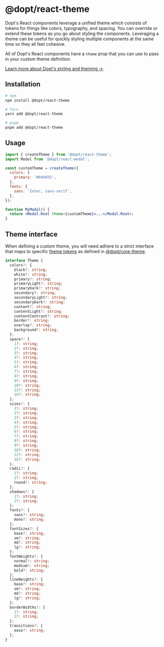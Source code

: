 # @dopt/react-theme

Dopt's React components leverage a unified theme which consists of tokens for things like colors, typography, and spacing. You can override or extend these tokens as you go about styling the components. Leveraging a theme can be useful for quickly styling multiple components at the same time so they all feel cohesive.

All of Dopt's React components have a `theme` prop that you can use to pass in your custom theme definition.

[Learn more about Dopt's styling and theming →](https://docs.dopt.com/components/react/styling/).

## Installation

```bash
# npm
npm install @dopt/react-theme

# Yarn
yarn add @dopt/react-theme

# pnpm
pnpm add @dopt/react-theme
```

## Usage

```jsx
import { createTheme } from '@dopt/react-theme';
import Modal from '@dopt/react-modal';

const customTheme = createTheme({
  colors: {
    primary: '#b4d455',
  },
  fonts: {
    sans: 'Inter, sans-serif',
  },
});

function MyModal() {
  return <Modal.Root theme={customTheme}>...</Modal.Root>;
}
```

## Theme interface

When defining a custom theme, you will need adhere to a strict interface that maps to specific [theme tokens](https://docs.dopt.com/components/react/tokens/) as defined in [@dopt/core-theme](https://www.npmjs.com/package/@dopt/core-theme).

```ts
interface Theme {
  colors?: {
    black?: string;
    white?: string;
    primary?: string;
    primaryLight?: string;
    primaryDark?: string;
    secondary?: string;
    secondaryLight?: string;
    secondaryDark?: string;
    content?: string;
    contentLight?: string;
    contentContrast?: string;
    border?: string;
    overlay?: string;
    background?: string;
  };
  space?: {
    1?: string;
    2?: string;
    3?: string;
    4?: string;
    5?: string;
    6?: string;
    7?: string;
    8?: string;
    9?: string;
    10?: string;
    12?: string;
    16?: string;
  };
  sizes?: {
    1?: string;
    2?: string;
    3?: string;
    4?: string;
    5?: string;
    6?: string;
    7?: string;
    8?: string;
    9?: string;
    10?: string;
    12?: string;
    16?: string;
  };
  radii?: {
    1?: string;
    2?: string;
    round?: string;
  };
  shadows?: {
    1?: string;
    2?: string;
  };
  fonts?: {
    sans?: string;
    mono?: string;
  };
  fontSizes?: {
    base?: string;
    sm?: string;
    md?: string;
    lg?: string;
  };
  fontWeights?: {
    normal?: string;
    medium?: string;
    bold?: string;
  };
  lineHeights?: {
    base?: string;
    sm?: string;
    md?: string;
    lg?: string;
  };
  borderWidths?: {
    1?: string;
    2?: string;
  };
  transitions?: {
    ease?: string;
  };
}
```
